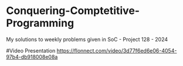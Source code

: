 # Conquering-Comptetitive-Programming
My solutions to weekly problems given in SoC - Project 128 - 2024

#Video Presentation
https://flonnect.com/video/3d77f6ed6e06-4054-97b4-db918008e08a

